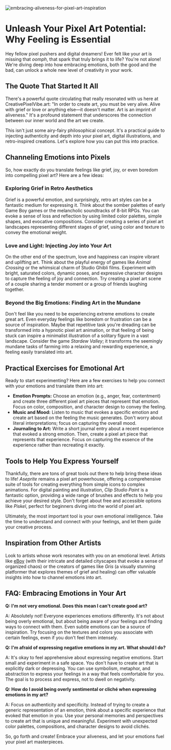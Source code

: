 ![embracing-aliveness-for-pixel-art-inspiration](https://images.pexels.com/photos/33404920/pexels-photo-33404920.jpeg?auto=compress&cs=tinysrgb&fit=crop&h=627&w=1200)

# Unleash Your Pixel Art Potential: Why Feeling is Essential

Hey fellow pixel pushers and digital dreamers! Ever felt like your art is missing that *oomph*, that spark that truly brings it to life? You're not alone!  We're diving deep into how embracing emotions, both the good and the bad, can unlock a whole new level of creativity in your work.

## The Quote That Started It All

There's a powerful quote circulating that really resonated with us here at CreativePixelVibe.art: "In order to create art, you must be very alive. Alive with grief or love or anything else—it doesn't matter. Art is an imprint of aliveness."  It's a profound statement that underscores the connection between our inner world and the art we create.

This isn't just some airy-fairy philosophical concept. It's a practical guide to injecting authenticity and depth into your pixel art, digital illustrations, and retro-inspired creations. Let's explore how you can put this into practice.

## Channeling Emotions into Pixels

So, how exactly do you translate feelings like grief, joy, or even boredom into compelling pixel art? Here are a few ideas:

### Exploring Grief in Retro Aesthetics

Grief is a powerful emotion, and surprisingly, retro art styles can be a fantastic medium for expressing it.  Think about the somber palettes of early Game Boy games or the melancholic soundtracks of 8-bit RPGs. You can evoke a sense of loss and reflection by using limited color palettes, simple shapes, and evocative compositions. Consider creating a series of pixel art landscapes representing different stages of grief, using color and texture to convey the emotional weight.

### Love and Light: Injecting Joy into Your Art

On the other end of the spectrum, love and happiness can inspire vibrant and uplifting art.  Think about the playful energy of games like *Animal Crossing* or the whimsical charm of Studio Ghibli films.  Experiment with bright, saturated colors, dynamic poses, and expressive character designs to capture the feeling of joy and connection.  Try creating a pixel art scene of a couple sharing a tender moment or a group of friends laughing together.

### Beyond the Big Emotions: Finding Art in the Mundane

Don't feel like you need to be experiencing extreme emotions to create great art. Even everyday feelings like boredom or frustration can be a source of inspiration. Maybe that repetitive task you're dreading can be transformed into a hypnotic pixel art animation, or that feeling of being stuck can inspire a minimalist illustration of a solitary figure in a vast landscape.  Consider the game *Stardew Valley*; it transforms the seemingly mundane tasks of farming into a relaxing and rewarding experience, a feeling easily translated into art.

## Practical Exercises for Emotional Art

Ready to start experimenting? Here are a few exercises to help you connect with your emotions and translate them into art:

*   **Emotion Prompts:**  Choose an emotion (e.g., anger, fear, contentment) and create three different pixel art pieces that represent that emotion.  Focus on color, composition, and character design to convey the feeling.
*   **Music and Mood:** Listen to music that evokes a specific emotion and create art based on the feeling the music generates.  Don't worry about literal interpretations; focus on capturing the overall mood.
*   **Journaling to Art:**  Write a short journal entry about a recent experience that evoked a strong emotion. Then, create a pixel art piece that represents that experience.  Focus on capturing the essence of the experience rather than recreating it exactly.

## Tools to Help You Express Yourself

Thankfully, there are tons of great tools out there to help bring these ideas to life!  *Aseprite* remains a pixel art powerhouse, offering a comprehensive suite of tools for creating everything from simple icons to complex animations.  For digital painting and illustration, *Clip Studio Paint* is a fantastic option, providing a wide range of brushes and effects to help you achieve your desired style.  Don't forget about free and accessible options like *Piskel*, perfect for beginners diving into the world of pixel art.

Ultimately, the most important tool is your own emotional intelligence. Take the time to understand and connect with your feelings, and let them guide your creative process.

## Inspiration from Other Artists

Look to artists whose work resonates with you on an emotional level. Artists like [eBoy](https://www.eboy.com/) (with their intricate and detailed cityscapes that evoke a sense of organized chaos) or the creators of games like *Gris* (a visually stunning platformer that explores themes of grief and healing) can offer valuable insights into how to channel emotions into art.

## FAQ: Embracing Emotions in Your Art

**Q: I'm not very emotional. Does this mean I can't create good art?**

A:  Absolutely not! Everyone experiences emotions differently. It's not about being overly emotional, but about being aware of your feelings and finding ways to connect with them. Even subtle emotions can be a source of inspiration. Try focusing on the textures and colors you associate with certain feelings, even if you don't feel them intensely.

**Q: I'm afraid of expressing negative emotions in my art. What should I do?**

A:  It's okay to feel apprehensive about expressing negative emotions. Start small and experiment in a safe space. You don't have to create art that is explicitly dark or depressing. You can use symbolism, metaphor, and abstraction to express your feelings in a way that feels comfortable for you.  The goal is to process and express, not to dwell on negativity.

**Q: How do I avoid being overly sentimental or cliché when expressing emotions in my art?**

A:  Focus on authenticity and specificity. Instead of trying to create a generic representation of an emotion, think about a specific experience that evoked that emotion in you. Use your personal memories and perspectives to create art that is unique and meaningful. Experiment with unexpected color palettes, compositions, and character designs to avoid clichés.

So, go forth and create!  Embrace your aliveness, and let your emotions fuel your pixel art masterpieces.
